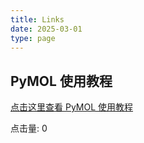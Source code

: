 ```yaml
---
title: Links
date: 2025-03-01
type: page
---
```


## PyMOL 使用教程

[点击这里查看 PyMOL 使用教程](https://github.com/shmily-ld/PyMOL)

<div id="click-count">
  点击量: <span id="click-count-span">0</span>
</div>

<script>
  // 获取点击计数显示区域
  const clickCountSpan = document.getElementById('click-count-span');
  
  // 从本地存储获取当前点击量，如果没有则初始化为0
  let clickCount = localStorage.getItem('clickCount') ? parseInt(localStorage.getItem('clickCount')) : 0;
  
  // 更新显示的点击量
  clickCountSpan.textContent = clickCount;

  // 监听链接点击事件
  document.querySelector('a[href="https://github.com/shmily-ld/PyMOL"]').addEventListener('click', function() {
    // 增加点击量
    clickCount++;
    // 更新本地存储
    localStorage.setItem('clickCount', clickCount);
    // 更新页面显示
    clickCountSpan.textContent = clickCount;
  });
</script>
